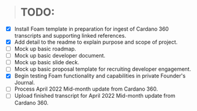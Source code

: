 > # TODO:

- [x] Install Foam template in preparation for ingest of Cardano 360 transcripts and supporting linked references.
- [x] Add detail to the readme to explain purpose and scope of project.
- [ ] Mock up basic roadmap.
- [ ] Mock up basic developer document.
- [ ] Mock up basic slide deck.
- [ ] Mock up basic proposal template for recruiting developer engagement.
- [x] Begin testing Foam functionality and capabilities in private Founder's Journal.
- [ ] Process April 2022 Mid-month update from Cardano 360.
- [ ] Upload finished transcript for April 2022 Mid-month update from Cardano 360.